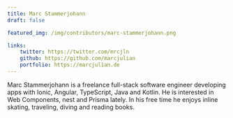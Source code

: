```yaml
---
title: Marc Stammerjohann
draft: false

featured_img: /img/contributors/marc-stammerjohann.png

links: 
    twitter: https://twitter.com/mrcjln
    github: https://github.com/marcjulian
    portfolio: https://marcjulian.de
---
```


Marc Stammerjohann is a freelance full-stack software engineer developing apps with Ionic, Angular, TypeScript, Java and Kotlin. He is interested in Web Components, nest and Prisma lately. In his free time he enjoys inline skating, traveling, diving and reading books.
